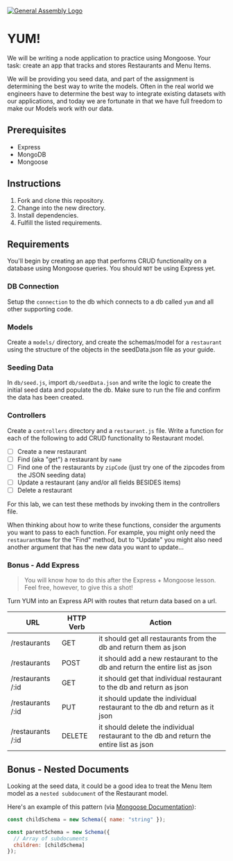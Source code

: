 [![General Assembly Logo](https://camo.githubusercontent.com/1a91b05b8f4d44b5bbfb83abac2b0996d8e26c92/687474703a2f2f692e696d6775722e636f6d2f6b6538555354712e706e67)](https://generalassemb.ly/education/web-development-immersive)

# YUM!

We will be writing a node application to practice using Mongoose. Your task:
create an app that tracks and stores Restaurants and Menu Items.

We will be providing you seed data, and part of the assignment is determining
the best way to write the models. Often in the real world we engineers have
to determine the best way to integrate existing datasets with our applications, and
today we are fortunate in that we have full freedom to make our Models work with
our data.

## Prerequisites

- Express
- MongoDB
- Mongoose

## Instructions

1. Fork and clone this repository.
2. Change into the new directory.
3. Install dependencies.
4. Fulfill the listed requirements.

## Requirements

You'll begin by creating an app that performs CRUD functionality on a database
using Mongoose queries. You should `NOT` be using Express yet.

### DB Connection

Setup the `connection` to the db which connects to a db called `yum` and all other supporting code. 

### Models
Create a `models/` directory, and create the schemas/model for a `restaurant` using the structure of the objects in the seedData.json file as your guide. 

### Seeding Data

In `db/seed.js`, import  `db/seedData.json` and write the logic to create the initial seed data and populate the db. Make sure to run the file and confirm the data has been created. 

### Controllers 

Create a `controllers` directory and a `restaurant.js` file.  Write a function for each of the following to add CRUD functionality to Restaurant model. 


- [ ] Create a new restaurant
- [ ] Find (aka "get") a restaurant by `name`
- [ ] Find one of the restaurants by `zipCode` (just try one of the zipcodes from the JSON seeding data)
- [ ] Update a restaurant (any and/or all fields BESIDES items)
- [ ] Delete a restaurant

For this lab, we can test these methods by invoking them in the controllers file.  

When thinking about how to write these functions, consider the arguments you want to pass to each function. For example, you might only need the `restaurantName` for the "Find" method, but to "Update" you might also need another argument that has the new data you want to update...


### Bonus - Add Express

> You will know how to do this after the Express + Mongoose lesson. Feel free,
> however, to give this a shot!

Turn YUM into an Express API with routes that return data based on a url. 

| **URL** | **HTTP Verb** | Action |
|------------|-------------|-------------|
| /restaurants      | GET       |  it should get all restaurants from the db and return them as json
| /restaurants        | POST       |  it should add a new restaurant to the db and return the entire list as json
| /restaurants /:id      | GET       | it should get that individual restaurant to the db  and return as json
| /restaurants /:id      | PUT       | it should update the individual restaurant to the db  and return as it json
| /restaurants /:id      | DELETE      | it should delete the individual restaurant to the db  and return the entire list as json 


## Bonus - Nested Documents

Looking at the seed data, it could be a good idea to treat the Menu Item model as a `nested subdocument` of the Restaurant model.

Here's an example of this pattern (via [Mongoose Documentation](https://mongoosejs.com/docs/subdocs.html)):

```js
const childSchema = new Schema({ name: "string" });

const parentSchema = new Schema({
  // Array of subdocuments
  children: [childSchema]
});
```